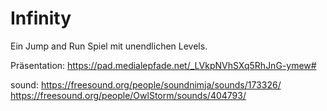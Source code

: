 # Infinity
Ein Jump and Run Spiel mit unendlichen Levels.

Präsentation: https://pad.medialepfade.net/_LVkpNVhSXq5RhJnG-ymew#

sound: https://freesound.org/people/soundnimja/sounds/173326/
       https://freesound.org/people/OwlStorm/sounds/404793/